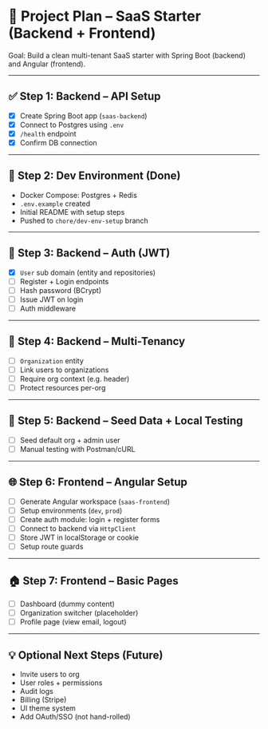 # 📝 Project Plan – SaaS Starter (Backend + Frontend)

Goal: Build a clean multi-tenant SaaS starter with Spring Boot (backend) and Angular (frontend).

---

## ✅ Step 1: Backend – API Setup

* [x] Create Spring Boot app (`saas-backend`)
* [x] Connect to Postgres using `.env`
* [x] `/health` endpoint
* [x] Confirm DB connection

---

## 🔨 Step 2: Dev Environment (Done)

* Docker Compose: Postgres + Redis
* `.env.example` created
* Initial README with setup steps
* Pushed to `chore/dev-env-setup` branch

---

## 🔐 Step 3: Backend – Auth (JWT)

* [x] `User` sub domain (entity and repositories)
* [ ] Register + Login endpoints
* [ ] Hash password (BCrypt)
* [ ] Issue JWT on login
* [ ] Auth middleware

---

## 🏢 Step 4: Backend – Multi-Tenancy

* [ ] `Organization` entity
* [ ] Link users to organizations
* [ ] Require org context (e.g. header)
* [ ] Protect resources per-org

---

## 🧪 Step 5: Backend – Seed Data + Local Testing

* [ ] Seed default org + admin user
* [ ] Manual testing with Postman/cURL

---

## 🌐 Step 6: Frontend – Angular Setup

* [ ] Generate Angular workspace (`saas-frontend`)
* [ ] Setup environments (`dev`, `prod`)
* [ ] Create auth module: login + register forms
* [ ] Connect to backend via `HttpClient`
* [ ] Store JWT in localStorage or cookie
* [ ] Setup route guards

---

## 🏠 Step 7: Frontend – Basic Pages

* [ ] Dashboard (dummy content)
* [ ] Organization switcher (placeholder)
* [ ] Profile page (view email, logout)

---

## 💡 Optional Next Steps (Future)

* Invite users to org
* User roles + permissions
* Audit logs
* Billing (Stripe)
* UI theme system
* Add OAuth/SSO (not hand-rolled)
